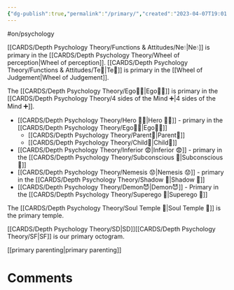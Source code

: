 ```yaml
---
{"dg-publish":true,"permalink":"/primary/","created":"2023-04-07T19:01:04.580+02:00","updated":"2023-04-21T13:49:20.626+02:00"}
---
```


#on/psychology 

[[CARDS/Depth Psychology Theory/Functions & Attitudes/Ne💧\|Ne💧]] is primary in the [[CARDS/Depth Psychology Theory/Wheel of perception\|Wheel of perception]].
[[CARDS/Depth Psychology Theory/Functions & Attitudes/Te🏹\|Te🏹]] is primary in the [[Wheel of Judgement\|Wheel of Judgement]]. 

The [[CARDS/Depth Psychology Theory/Ego🙋‍♂️\|Ego🙋‍♂️]] is primary in the [[CARDS/Depth Psychology Theory/4 sides of the Mind ➕\|4 sides of the Mind ➕]]. 

- [[CARDS/Depth Psychology Theory/Hero 🦸‍♂️\|Hero 🦸‍♂️]] - primary in the [[CARDS/Depth Psychology Theory/Ego🙋‍♂️\|Ego🙋‍♂️]]
	- [[CARDS/Depth Psychology Theory/Parent🤨\|Parent🤨]]
	- [[CARDS/Depth Psychology Theory/Child👼\|Child👼]]
- [[CARDS/Depth Psychology Theory/Inferior 😨\|Inferior 😨]] - primary in the [[CARDS/Depth Psychology Theory/Subconscious 🤸\|Subconscious 🤸]]
- [[CARDS/Depth Psychology Theory/Nemesis 😟\|Nemesis 😟]] - primary in the [[CARDS/Depth Psychology Theory/Shadow 👤\|Shadow 👤]]
- [[CARDS/Depth Psychology Theory/Demon😈\|Demon😈]] - Primary in the [[CARDS/Depth Psychology Theory/Superego 👹\|Superego 👹]]

The [[CARDS/Depth Psychology Theory/Soul Temple 👥\|Soul Temple 👥]] is the primary temple.

[[CARDS/Depth Psychology Theory/SD\|SD]][[CARDS/Depth Psychology Theory/SF\|SF]] is our primary octogram. 

[[primary parenting\|primary parenting]]

# Comments 
<script src="https://utteranc.es/client.js"
        repo="Heart4sides/Comment_Section"
        issue-term="pathname"
        theme="gruvbox-dark"
        crossorigin="anonymous"
        async>
</script>